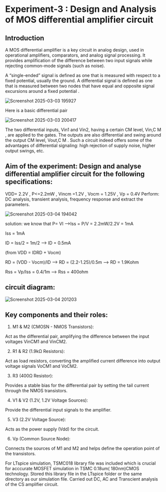 # Experiment-3 : Design and Analysis of MOS differential amplifier circuit

## Introduction
A MOS differential amplifier is a key circuit in analog design, used in operational amplifiers, comparators, and analog signal processing. It provides amplification of the difference between two input signals while rejecting common-mode signals (such as noise).

A “single-ended” signal is defined as one that is measured with respect to a fixed potential, usually the
ground. A differential signal is defined as one that is measured between two nodes that
have equal and opposite signal excursions around a fixed potential .  

![Screenshot 2025-03-03 195927](https://github.com/user-attachments/assets/dbdc7334-4b72-469b-873c-d8123b582256)

Here is a basic differential pair

![Screenshot 2025-03-03 200417](https://github.com/user-attachments/assets/7d213267-955f-45a9-994c-d0c76716bb2c)

The two differential inputs, Vin1 and Vin2, having a certain CM level, Vin,C M , are applied to the gates. The
outputs are also differential and swing around the output CM level, Vout,C M .
Such a circuit indeed offers
some of the advantages of differential signaling: high rejection of supply noise, higher output swings, etc.

## Aim of the experiment: Design and analyse differential amplifier circuit for the following specifications:
VDD= 2.2V , P<=2.2mW , Vincm =1.2V , Vocm = 1.25V , Vp = 0.4V 
Perform: DC analysis, transient analysis, frequency response and extract the parameters.


![Screenshot 2025-03-04 194042](https://github.com/user-attachments/assets/8a00714e-48c5-4f41-8c8d-d9f0e7a79d9a)

solution: we know that P= VI -->Iss = P/V = 2.2mW/2.2V = 1mA

 Iss = 1mA

 ID = Iss/2 = 1m/2 --> ID = 0.5mA

 (from VDD = IDRD + Vocm)

 RD = (VDD - Vocm)/ID --> RD = (2.2-1.25)/0.5m --> RD = 1.9Kohm

 Rss = Vp/Iss = 0.4/1m --> Rss = 400ohm

 ## circuit diagram:


 
![Screenshot 2025-03-04 201203](https://github.com/user-attachments/assets/37ebbf0a-f323-4916-971e-996e0e48c8f3)

## Key components and their roles:
1) M1 & M2 (CMOSN - NMOS Transistors):

 Act as the differential pair, amplifying the difference between the input voltages VinCM1 and VinCM2.

 2) R1 & R2 (1.9kΩ Resistors):

 Act as load resistors, converting the amplified current difference into output voltage signals VoCM1 and VoCM2.

 3) R3 (400Ω Resistor):
   
   Provides a stable bias for the differential pair by setting the tail current through the NMOS transistors.
   
4) V1 & V2 (1.2V, 1.2V Voltage Sources):

 Provide the differential input signals to the amplifier.

5) V3 (2.2V Voltage Source):

 Acts as the power supply (Vdd) for the circuit.

 6) Vp (Common Source Node):

  Connects the sources of M1 and M2 and helps define the operation point of the transistors. 


  For LTspice simulation, TSMC018 library file was included which is crucial for acccurate MOSFET simulation in TSMC 0.18um( 180nm)CMOS technology. Stored this library file in the LTspice folder or the same directory as our simulation file. Carried out DC, AC and Transcient analysis of the CS amplifier circuit.

  


 
